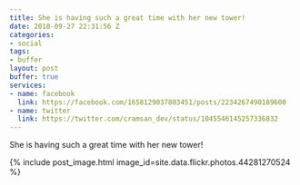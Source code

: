 ```yaml
---
title: She is having such a great time with her new tower!
date: 2018-09-27 22:31:56 Z
categories:
- social
tags:
- buffer
layout: post
buffer: true
services:
- name: facebook
  link: https://facebook.com/1658129037803451/posts/2234267490189600
- name: twitter
  link: https://twitter.com/cramsan_dev/status/1045546145257336832
---
```


She is having such a great time with her new tower! 

{% include post_image.html image_id=site.data.flickr.photos.44281270524 %}
